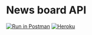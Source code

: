 # News board API
[![Run in Postman](https://run.pstmn.io/button.svg)](https://god.postman.co/run-collection/08663766e9ebcabc10a4#?env%5Bproduction%5D=W3sia2V5IjoiVVJMIiwidmFsdWUiOiJodHRwczovL2FsaXphcmluc3Rvbi1uZXdzLWJvYXJkLWFwaS5oZXJva3VhcHAuY29tIiwiZW5hYmxlZCI6dHJ1ZX0seyJrZXkiOiJwb3N0X2lkIiwidmFsdWUiOiIxIiwiZW5hYmxlZCI6dHJ1ZX0seyJrZXkiOiJjb21tZW50X2lkIiwidmFsdWUiOiIxIiwiZW5hYmxlZCI6dHJ1ZX1d)
[![Heroku](https://www.herokucdn.com/deploy/button.svg)](https://alizarinston-news-board-api.herokuapp.com)

